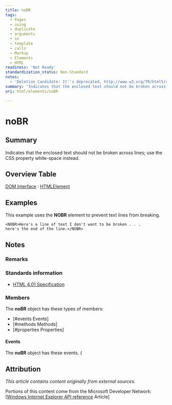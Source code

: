 ```yaml
---
title: noBR
tags:
  - Pages
  - using
  - duplicate
  - arguments
  - in
  - template
  - calls
  - Markup
  - Elements
  - HTML
readiness: 'Not Ready'
standardization_status: Non-Standard
notes:
  - 'Deletion Candidate: It''s deprecated, http://www.w3.org/TR/html5/obsolete.html#non-conforming-features'
summary: 'Indicates that the enclosed text should not be broken across lines; use the CSS property white-space instead.'
uri: html/elements/noBR

---
```

# noBR

## Summary

Indicates that the enclosed text should not be broken across lines; use the CSS property white-space instead.

## Overview Table

[DOM Interface](/dom/interface)
:   [HTMLElement](/dom/HTMLElement)

## Examples

This example uses the **NOBR** element to prevent text lines from breaking.

    <NOBR>Here's a line of text I don't want to be broken . . .
    here's the end of the line.</NOBR>

## Notes

### Remarks

### Standards information

-   [HTML 4.01 Specification](http://go.microsoft.com/fwlink/p/?linkid=25320)

### Members

The **noBR** object has these types of members:

-   [\#events Events]
-   [\#methods Methods]
-   [\#properties Properties]

#### Events

The **noBR** object has these events. {

## Attribution

*This article contains content originally from external sources.*

Portions of this content come from the Microsoft Developer Network: [[Windows Internet Explorer API reference](http://msdn.microsoft.com/en-us/library/ie/hh828809%28v=vs.85%29.aspx) Article]

